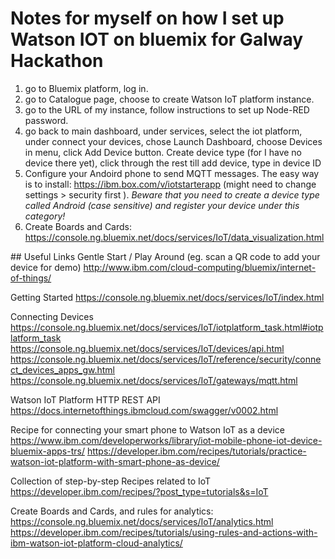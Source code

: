 # Notes for myself on how I set up Watson IOT on bluemix for Galway Hackathon

1. go to Bluemix platform, log in.
2. go to Catalogue page, choose to create Watson IoT platform instance.
3. go to the URL of my instance, follow instructions to set up Node-RED password.
4. go back to main dashboard, under services, select the iot platform, under connect your devices, chose Launch Dashboard, choose Devices in menu, click Add Device button. Create device type (for I have no device there yet), click through the rest till add device, type in device ID 
5. Configure your Andoird phone to send MQTT messages. The easy way is to install: https://ibm.box.com/v/iotstarterapp (might need to change settings > security first ). *Beware that you need to create a device type called Android (case sensitive) and register your device under this category!*
6. Create Boards and Cards: https://console.ng.bluemix.net/docs/services/IoT/data_visualization.html

## Useful Links
Gentle Start / Play Around (eg. scan a QR code to add your device for demo)
http://www.ibm.com/cloud-computing/bluemix/internet-of-things/

Getting Started
https://console.ng.bluemix.net/docs/services/IoT/index.html

Connecting Devices
https://console.ng.bluemix.net/docs/services/IoT/iotplatform_task.html#iotplatform_task
https://console.ng.bluemix.net/docs/services/IoT/devices/api.html
https://console.ng.bluemix.net/docs/services/IoT/reference/security/connect_devices_apps_gw.html
https://console.ng.bluemix.net/docs/services/IoT/gateways/mqtt.html

Watson IoT Platform HTTP REST API
https://docs.internetofthings.ibmcloud.com/swagger/v0002.html

Recipe for connecting your smart phone to Watson IoT as a device
https://www.ibm.com/developerworks/library/iot-mobile-phone-iot-device-bluemix-apps-trs/
https://developer.ibm.com/recipes/tutorials/practice-watson-iot-platform-with-smart-phone-as-device/

Collection of step-by-step Recipes related to IoT
https://developer.ibm.com/recipes/?post_type=tutorials&s=IoT

Create Boards and Cards, and rules for analytics:
https://console.ng.bluemix.net/docs/services/IoT/analytics.html
https://developer.ibm.com/recipes/tutorials/using-rules-and-actions-with-ibm-watson-iot-platform-cloud-analytics/


